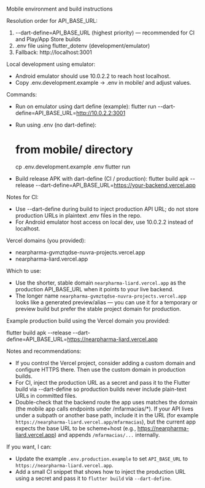 Mobile environment and build instructions

Resolution order for API_BASE_URL:
1. --dart-define=API_BASE_URL (highest priority) — recommended for CI and Play/App Store builds
2. .env file using flutter_dotenv (development/emulator)
3. Fallback: http://localhost:3001

Local development using emulator:
- Android emulator should use 10.0.2.2 to reach host localhost.
- Copy .env.development.example -> .env in mobile/ and adjust values.

Commands:
- Run on emulator using dart define (example):
  flutter run --dart-define=API_BASE_URL=http://10.0.2.2:3001

- Run using .env (no dart-define):
  # from mobile/ directory
  cp .env.development.example .env
  flutter run

- Build release APK with dart-define (CI / production):
  flutter build apk --release --dart-define=API_BASE_URL=https://your-backend.vercel.app

Notes for CI:
- Use --dart-define during build to inject production API URL; do not store production URLs in plaintext .env files in the repo.
- For Android emulator host access on local dev, use 10.0.2.2 instead of localhost.

Vercel domains (you provided):

- nearpharma-gvmztqdse-nuvra-projects.vercel.app
- nearpharma-liard.vercel.app

Which to use:
- Use the shorter, stable domain `nearpharma-liard.vercel.app` as the production API_BASE_URL when it points to your live backend.
- The longer name `nearpharma-gvmztqdse-nuvra-projects.vercel.app` looks like a generated preview/alias — you can use it for a temporary or preview build but prefer the stable project domain for production.

Example production build using the Vercel domain you provided:

flutter build apk --release --dart-define=API_BASE_URL=https://nearpharma-liard.vercel.app

Notes and recommendations:
- If you control the Vercel project, consider adding a custom domain and configure HTTPS there. Then use the custom domain in production builds.
- For CI, inject the production URL as a secret and pass it to the Flutter build via --dart-define so production builds never include plain-text URLs in committed files.
- Double-check that the backend route the app uses matches the domain (the mobile app calls endpoints under /mfarmacias/*). If your API lives under a subpath or another base path, include it in the URL (for example `https://nearpharma-liard.vercel.app/mfarmacias`), but the current app expects the base URL to be scheme+host (e.g., https://nearpharma-liard.vercel.app) and appends `/mfarmacias/...` internally.

If you want, I can:
- Update the example `.env.production.example` to set `API_BASE_URL` to `https://nearpharma-liard.vercel.app`.
- Add a small CI snippet that shows how to inject the production URL using a secret and pass it to `flutter build` via `--dart-define`.

